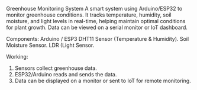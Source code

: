 Greenhouse Monitoring System
        A smart system using Arduino/ESP32 to monitor greenhouse conditions. It tracks temperature, humidity, soil moisture, and light levels in real-time, helping maintain optimal conditions for plant growth. Data can be viewed on a serial monitor or IoT dashboard.

Components:
Arduino / ESP3
DHT11 Sensor (Temperature & Humidity).
Soil Moisture Sensor.
LDR (Light Sensor.

Working:
1. Sensors collect greenhouse data.
2. ESP32/Arduino reads and sends the data.
3. Data can be displayed on a monitor or sent to IoT for remote monitoring.

